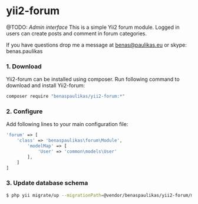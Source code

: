 # yii2-forum
@TODO:
*Admin interface*
This is a simple Yii2 forum module. Logged in users can create posts and comment in forum categories.

If you have questions drop me a message at benas@paulikas.eu or skype: benas.paulikas

### 1. Download

Yii2-forum can be installed using composer. Run following command to download and install Yii2-forum:

```bash
composer require "benaspaulikas/yii2-forum:*"
```

### 2. Configure

Add following lines to your main configuration file:

```php
'forum' => [
    'class' => 'benaspaulikas\forum\Module',
        'modelMap' => [
            'User' => 'common\models\User'
        ],
    ]
]
```

### 3. Update database schema

```bash
$ php yii migrate/up --migrationPath=@vendor/benaspaulikas/yii2-forum/migrations
```